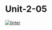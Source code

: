 # Unit-2-05
[![linter](https://github.com/Jay-JayL/Unit-2-05/workflows/linter/badge.svg)](https://github.com/marketplace/actions/super-linter)
